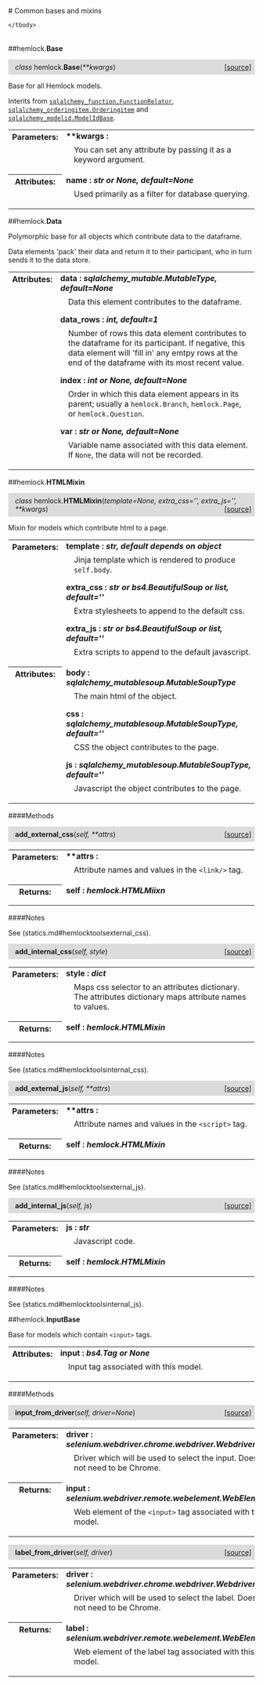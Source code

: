 <script src="https://cdn.mathjax.org/mathjax/latest/MathJax.js?config=TeX-AMS-MML_HTMLorMML" type="text/javascript"></script>

<link rel="stylesheet" href="https://assets.readthedocs.org/static/css/readthedocs-doc-embed.css" type="text/css" />

<style>
    a.src-href {
        float: right;
    }
    p.attr {
        margin-top: 0.5em;
        margin-left: 1em;
    }
    p.func-header {
        background-color: gainsboro;
        border-radius: 0.1em;
        padding: 0.5em;
        padding-left: 1em;
    }
    table.field-table {
        border-radius: 0.1em
    }
</style># Common bases and mixins

<table class="docutils field-list field-table" frame="void" rules="none">
    <col class="field-name" />
    <col class="field-body" />
    <tbody valign="top">
        
    </tbody>
</table>



##hemlock.**Base**

<p class="func-header">
    <i>class</i> hemlock.<b>Base</b>(<i>**kwargs</i>) <a class="src-href" target="_blank" href="https://github.com/dsbowen/hemlock/blob/master/hemlock/models/bases.py#L15">[source]</a>
</p>

Base for all Hemlock models.

Interits from
[`sqlalchemy_function.FunctionRelator`](https://dsbowen.github.io/sqlalchemy-function/),
[`sqlalchemy_orderingitem.Orderingitem`](https://dsbowen.github.io/sqlalchemy-orderingitem/) and
[`sqlalchemy_modelid.ModelIdBase`](https://dsbowen.github.io/sqlalchemy-modelid/).

<table class="docutils field-list field-table" frame="void" rules="none">
    <col class="field-name" />
    <col class="field-body" />
    <tbody valign="top">
        <tr class="field">
    <th class="field-name"><b>Parameters:</b></td>
    <td class="field-body" width="100%"><b>**kwargs : <i></i></b>
<p class="attr">
    You can set any attribute by passing it as a keyword argument.
</p></td>
</tr>
<tr class="field">
    <th class="field-name"><b>Attributes:</b></td>
    <td class="field-body" width="100%"><b>name : <i>str or None, default=None</i></b>
<p class="attr">
    Used primarily as a filter for database querying.
</p></td>
</tr>
    </tbody>
</table>





##hemlock.**Data**



Polymorphic base for all objects which contribute data to the dataframe.

Data elements 'pack' their data and return it to their participant, who in turn sends it to the data store.

<table class="docutils field-list field-table" frame="void" rules="none">
    <col class="field-name" />
    <col class="field-body" />
    <tbody valign="top">
        <tr class="field">
    <th class="field-name"><b>Attributes:</b></td>
    <td class="field-body" width="100%"><b>data : <i>sqlalchemy_mutable.MutableType, default=None</i></b>
<p class="attr">
    Data this element contributes to the dataframe.
</p>
<b>data_rows : <i>int, default=1</i></b>
<p class="attr">
    Number of rows this data element contributes to the dataframe for its participant. If negative, this data element will 'fill in' any emtpy rows at the end of the dataframe with its most recent value.
</p>
<b>index : <i>int or None, default=None</i></b>
<p class="attr">
    Order in which this data element appears in its parent; usually a <code>hemlock.Branch</code>, <code>hemlock.Page</code>, or <code>hemlock.Question</code>.
</p>
<b>var : <i>str or None, default=None</i></b>
<p class="attr">
    Variable name associated with this data element. If <code>None</code>, the data will not be recorded.
</p></td>
</tr>
    </tbody>
</table>





##hemlock.**HTMLMixin**

<p class="func-header">
    <i>class</i> hemlock.<b>HTMLMixin</b>(<i>template=None, extra_css='', extra_js='', **kwargs</i>) <a class="src-href" target="_blank" href="https://github.com/dsbowen/hemlock/blob/master/hemlock/models/bases.py#L136">[source]</a>
</p>

Mixin for models which contribute html to a page.

<table class="docutils field-list field-table" frame="void" rules="none">
    <col class="field-name" />
    <col class="field-body" />
    <tbody valign="top">
        <tr class="field">
    <th class="field-name"><b>Parameters:</b></td>
    <td class="field-body" width="100%"><b>template : <i>str, default depends on object</i></b>
<p class="attr">
    Jinja template which is rendered to produce <code>self.body</code>.
</p>
<b>extra_css : <i>str or bs4.BeautifulSoup or list, default=''</i></b>
<p class="attr">
    Extra stylesheets to append to the default css.
</p>
<b>extra_js : <i>str or bs4.BeautifulSoup or list, default=''</i></b>
<p class="attr">
    Extra scripts to append to the default javascript.
</p></td>
</tr>
<tr class="field">
    <th class="field-name"><b>Attributes:</b></td>
    <td class="field-body" width="100%"><b>body : <i>sqlalchemy_mutablesoup.MutableSoupType</i></b>
<p class="attr">
    The main html of the object.
</p>
<b>css : <i>sqlalchemy_mutablesoup.MutableSoupType, default=''</i></b>
<p class="attr">
    CSS the object contributes to the page.
</p>
<b>js : <i>sqlalchemy_mutablesoup.MutableSoupType, default=''</i></b>
<p class="attr">
    Javascript the object contributes to the page.
</p></td>
</tr>
    </tbody>
</table>



####Methods



<p class="func-header">
    <i></i> <b>add_external_css</b>(<i>self, **attrs</i>) <a class="src-href" target="_blank" href="https://github.com/dsbowen/hemlock/blob/master/hemlock/models/bases.py#L200">[source]</a>
</p>



<table class="docutils field-list field-table" frame="void" rules="none">
    <col class="field-name" />
    <col class="field-body" />
    <tbody valign="top">
        <tr class="field">
    <th class="field-name"><b>Parameters:</b></td>
    <td class="field-body" width="100%"><b>**attrs : <i></i></b>
<p class="attr">
    Attribute names and values in the <code>&lt;link/&gt;</code> tag.
</p></td>
</tr>
<tr class="field">
    <th class="field-name"><b>Returns:</b></td>
    <td class="field-body" width="100%"><b>self : <i>hemlock.HTMLMiixn</i></b>
<p class="attr">
    
</p></td>
</tr>
    </tbody>
</table>

####Notes

See (statics.md#hemlocktoolsexternal_css).



<p class="func-header">
    <i></i> <b>add_internal_css</b>(<i>self, style</i>) <a class="src-href" target="_blank" href="https://github.com/dsbowen/hemlock/blob/master/hemlock/models/bases.py#L220">[source]</a>
</p>



<table class="docutils field-list field-table" frame="void" rules="none">
    <col class="field-name" />
    <col class="field-body" />
    <tbody valign="top">
        <tr class="field">
    <th class="field-name"><b>Parameters:</b></td>
    <td class="field-body" width="100%"><b>style : <i>dict</i></b>
<p class="attr">
    Maps css selector to an attributes dictionary. The attributes dictionary maps attribute names to values.
</p></td>
</tr>
<tr class="field">
    <th class="field-name"><b>Returns:</b></td>
    <td class="field-body" width="100%"><b>self : <i>hemlock.HTMLMixin</i></b>
<p class="attr">
    
</p></td>
</tr>
    </tbody>
</table>

####Notes

See (statics.md#hemlocktoolsinternal_css).



<p class="func-header">
    <i></i> <b>add_external_js</b>(<i>self, **attrs</i>) <a class="src-href" target="_blank" href="https://github.com/dsbowen/hemlock/blob/master/hemlock/models/bases.py#L241">[source]</a>
</p>



<table class="docutils field-list field-table" frame="void" rules="none">
    <col class="field-name" />
    <col class="field-body" />
    <tbody valign="top">
        <tr class="field">
    <th class="field-name"><b>Parameters:</b></td>
    <td class="field-body" width="100%"><b>**attrs : <i></i></b>
<p class="attr">
    Attribute names and values in the <code>&lt;script&gt;</code> tag.
</p></td>
</tr>
<tr class="field">
    <th class="field-name"><b>Returns:</b></td>
    <td class="field-body" width="100%"><b>self : <i>hemlock.HTMLMixin</i></b>
<p class="attr">
    
</p></td>
</tr>
    </tbody>
</table>

####Notes

See (statics.md#hemlocktoolsexternal_js).



<p class="func-header">
    <i></i> <b>add_internal_js</b>(<i>self, js</i>) <a class="src-href" target="_blank" href="https://github.com/dsbowen/hemlock/blob/master/hemlock/models/bases.py#L261">[source]</a>
</p>



<table class="docutils field-list field-table" frame="void" rules="none">
    <col class="field-name" />
    <col class="field-body" />
    <tbody valign="top">
        <tr class="field">
    <th class="field-name"><b>Parameters:</b></td>
    <td class="field-body" width="100%"><b>js : <i>str</i></b>
<p class="attr">
    Javascript code.
</p></td>
</tr>
<tr class="field">
    <th class="field-name"><b>Returns:</b></td>
    <td class="field-body" width="100%"><b>self : <i>hemlock.HTMLMixin</i></b>
<p class="attr">
    
</p></td>
</tr>
    </tbody>
</table>

####Notes

See (statics.md#hemlocktoolsinternal_js).

##hemlock.**InputBase**



Base for models which contain `<input>` tags.

<table class="docutils field-list field-table" frame="void" rules="none">
    <col class="field-name" />
    <col class="field-body" />
    <tbody valign="top">
        <tr class="field">
    <th class="field-name"><b>Attributes:</b></td>
    <td class="field-body" width="100%"><b>input : <i>bs4.Tag or None</i></b>
<p class="attr">
    Input tag associated with this model.
</p></td>
</tr>
    </tbody>
</table>



####Methods



<p class="func-header">
    <i></i> <b>input_from_driver</b>(<i>self, driver=None</i>) <a class="src-href" target="_blank" href="https://github.com/dsbowen/hemlock/blob/master/hemlock/models/bases.py#L295">[source]</a>
</p>



<table class="docutils field-list field-table" frame="void" rules="none">
    <col class="field-name" />
    <col class="field-body" />
    <tbody valign="top">
        <tr class="field">
    <th class="field-name"><b>Parameters:</b></td>
    <td class="field-body" width="100%"><b>driver : <i>selenium.webdriver.chrome.webdriver.Webdriver</i></b>
<p class="attr">
    Driver which will be used to select the input. Does not need to be Chrome.
</p></td>
</tr>
<tr class="field">
    <th class="field-name"><b>Returns:</b></td>
    <td class="field-body" width="100%"><b>input : <i>selenium.webdriver.remote.webelement.WebElement</i></b>
<p class="attr">
    Web element of the <code>&lt;input&gt;</code> tag associated with this model.
</p></td>
</tr>
    </tbody>
</table>





<p class="func-header">
    <i></i> <b>label_from_driver</b>(<i>self, driver</i>) <a class="src-href" target="_blank" href="https://github.com/dsbowen/hemlock/blob/master/hemlock/models/bases.py#L309">[source]</a>
</p>



<table class="docutils field-list field-table" frame="void" rules="none">
    <col class="field-name" />
    <col class="field-body" />
    <tbody valign="top">
        <tr class="field">
    <th class="field-name"><b>Parameters:</b></td>
    <td class="field-body" width="100%"><b>driver : <i>selenium.webdriver.chrome.webdriver.Webdriver</i></b>
<p class="attr">
    Driver which will be used to select the label. Does not need to be Chrome.
</p></td>
</tr>
<tr class="field">
    <th class="field-name"><b>Returns:</b></td>
    <td class="field-body" width="100%"><b>label : <i>selenium.webdriver.remote.webelement.WebElement</i></b>
<p class="attr">
    Web element of the label tag associated with this model.
</p></td>
</tr>
    </tbody>
</table>

